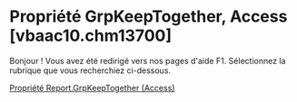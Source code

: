 
# Propriété GrpKeepTogether, Access [vbaac10.chm13700]

Bonjour ! Vous avez été redirigé vers nos pages d'aide F1. Sélectionnez la rubrique que vous recherchiez ci-dessous.

[Propriété Report.GrpKeepTogether (Access)](http://msdn.microsoft.com/library/605e8999-d184-b8d9-3f55-9926cd0ceefd%28Office.15%29.aspx)
